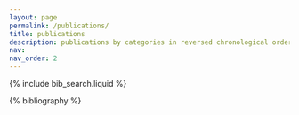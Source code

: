 ```yaml
---
layout: page
permalink: /publications/
title: publications
description: publications by categories in reversed chronological order. generated by jekyll-scholar.
nav:
nav_order: 2
---
```


<!-- _pages/publications.md -->

<!-- Bibsearch Feature -->

{% include bib_search.liquid %}

<div class="publications">

{% bibliography %}

</div>
